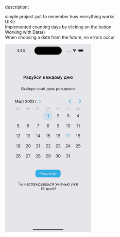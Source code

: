 description:

simple project just to remember how everything works<br>
UIKit<br>
Implemented counting days by clicking on the button<br>
Working with Data()<br>
When choosing a date from the future, no errors occur<br>



![Image alt](https://github.com/nzhkv/MyDaysApp/blob/main/SimulatorScreenShot.png)






